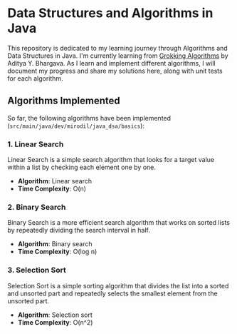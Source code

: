 # Data Structures and Algorithms in Java

This repository is dedicated to my learning journey through Algorithms and Data Structures in Java. I'm currently
learning from [Grokking Algorithms](https://www.manning.com/books/grokking-algorithms) by Aditya Y. Bhargava. As I learn
and implement different algorithms, I will document my progress and share my solutions here, along with unit tests for
each algorithm.

## Algorithms Implemented

So far, the following algorithms have been implemented (`src/main/java/dev/mirodil/java_dsa/basics`):

### 1. Linear Search

Linear Search is a simple search algorithm that looks for a target value within a list by checking each element one by
one.

- **Algorithm**: Linear search
- **Time Complexity**: O(n)

### 2. Binary Search

Binary Search is a more efficient search algorithm that works on sorted lists by repeatedly dividing the search interval
in half.

- **Algorithm**: Binary search
- **Time Complexity**: O(log n)

### 3. Selection Sort

Selection Sort is a simple sorting algorithm that divides the list into a sorted and unsorted part and repeatedly
selects the smallest element from the unsorted part.

- **Algorithm**: Selection sort
- **Time Complexity**: O(n^2)

